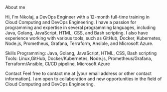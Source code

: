 About me

Hi, I'm Nikolaj, a DevOps Engineer with a 12-month full-time training in Cloud Computing and DevOps Engineering. 
I have a passion for programming and expertise in several programming languages, including Java, Golang, JavaScript, HTML, CSS, and Bash scripting.
I also have experience working with various tools, such as GitHub, Docker, Kubernetes, Node.js, Prometheus, Grafana, Terraform, Ansible, and Microsoft Azure.

Skills
Programming: Java, Golang, JavaScript, HTML, CSS, Bash scripting
Tools: Linux,GitHub, Docker/Kubernetes, Node.js, Prometheus/Grafana, Terraform/Ansible, CI/CD pipeline, Microsoft Azure

Contact
Feel free to contact me at [your email address or other contact information]. I am open to collaboration and new opportunities in the field of Cloud Computing and DevOps Engineering.
